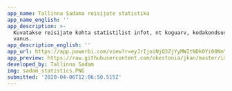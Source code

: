 ```yaml
---
app_name: Tallinna Sadama reisijate statistika
app_name_english: ''
app_description: >-
  Kuvatakse reisijate kohta statistilist infot, nt koguarv, kodakondsus, sugu ja
  vanus.
app_description_english: ''
app_url: https://app.powerbi.com/view?r=eyJrIjoiNjQ3ZjYyMWItNDk0Yi00NmY5LTlkNmItYjIwODE3NWJlYzdlIiwidCI6IjNjNTcyZjcxLWM4MDgtNDY4NS1hYTAwLTJjYTU5YTExYzdlMiIsImMiOjh9
app_preview: https://raw.githubusercontent.com/okestonia/jkan/master/img/sadam_statistics.PNG
developed_by: Tallinna Sadam
img: sadam_statistics.PNG
submitted: '2020-04-06T12:06:50.515Z'
---
```

